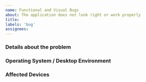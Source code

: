 ```yaml
---
name: Functional and Visual Bugs
about: The application does not look right or work properly
title:
labels: 'bug'
assignees:
---
```


### Details about the problem

<!-- Some reporting tips:

    - If it's a crash, add verbose output from the application by running via the Terminal with the -v parameter, for example:
     $ polychromatic-controller -v

    - Mention the steps to reproduce the issue.

    - Add screenshots, if applicable.
-->


### Operating System / Desktop Environment



### Affected Devices


